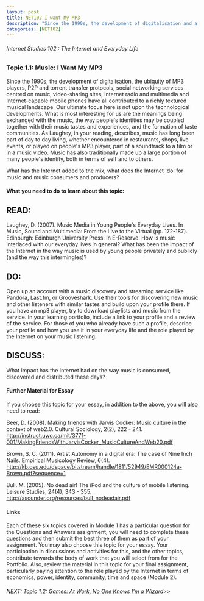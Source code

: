```yaml
---
layout: post
title: NET102 I want My MP3
description: "Since the 1990s, the development of digitalisation and a multitude of tools have all contributed to a richly textured musical landscape."
categories: [NET102]
---
```

###### Internet Studies 102 : The Internet and Everyday Life 
  


### Topic 1.1: Music: I Want My MP3

Since the 1990s, the development of digitalisation, the ubiquity of MP3 players, P2P and torrent transfer protocols, social networking services centred on music, video-sharing sites, Internet radio and multimedia and Internet-capable mobile phones have all contributed to a richly textured musical landscape. Our ultimate focus here is not upon the technological developments. What is most interesting for us are the meanings being exchanged with the music, the way people's identities may be coupled together with their music tastes and experiences, and the formation of taste communities. As Laughey, in your reading, describes, music has long been part of day to day living, whether encountered in restaurants, shops, live events, or played on people's MP3 player, part of a soundtrack to a film or in a music video. Music has also traditionally made up a large portion of many people's identity, both in terms of self and to others.

What has the Internet added to the mix, what does the Internet 'do' for music and music consumers and producers?

#### What you need to do to learn about this topic:

## READ:

Laughey, D. (2007). Music Media in Young People's Everyday Lives. In Music, Sound and Multimedia: From the Live to the Virtual (pp. 172-187). Edinburgh: Edinburgh University Press. In E-Reserve.
 How is music interlaced with our everyday lives in general? What has been the impact of the Internet in the way music is used by young people privately and publicly (and the way this intermingles)?

## DO:
Open up an account with a music discovery and streaming service like Pandora, Last.fm, or Grooveshark. Use their tools for discovering new music and other listeners with similar tastes and build upon your profile there. If you have an mp3 player, try to download playlists and music from the service. In your learning portfolio, include a link to your profile and a review of the service. For those of you who already have such a profile, describe your profile and how you use it in your everyday life and the role played by the Internet on your music listening.

## DISCUSS:

What impact has the Internet had on the way music is consumed, discovered and distributed these days?


#### Further Material for Essay

If you choose this topic for your essay, in addition to the above, you will also need to read:

Beer, D. (2008). Making friends with Jarvis Cocker: Music culture in the context of web2.0. Cultural Sociology, 2(2), 222 - 241. http://instruct.uwo.ca/mit/3771-001/MakingFriendsWithJarvisCocker_MusicCultureAndWeb20.pdf

Brown, S. C. (2011). Artist Autonomy in a digital era: The case of Nine Inch Nails. Empirical Musicology Review, 6(4). http://kb.osu.edu/dspace/bitstream/handle/1811/52949/EMR000124a-Brown.pdf?sequence=1

Bull. M. (2005). No dead air! The iPod and the culture of mobile listening. Leisure Studies, 24(4), 343 - 355. http://asounder.org/resources/bull_nodeadair.pdf

#### Links

Each of these six topics covered in Module 1 has a particular question for the Questions and Answers assignment, you will need to complete these questions and then submit the best three of them as part of your assignment. You may also choose this topic for your essay. Your participation in discussions and activities for this, and the other topics, contribute towards the body of work that you will select from for the Portfolio. Also, review the material in this topic for your final assignment, particularly paying attention to the role played by the Internet in terms of economics, power, identity, community, time and space (Module 2).

###### NEXT: [Topic 1.2: Games: At Work, No One Knows I'm a Wizard]()>>
 
